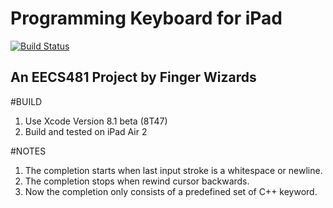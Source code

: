 # Programming Keyboard for iPad
[![Build Status](https://travis-ci.org/junlong-gao/Programming_Keyboard.svg?branch=master)](https://travis-ci.org/junlong-gao/Programming_Keyboard)
## An EECS481 Project by Finger Wizards

#BUILD
1. Use Xcode Version 8.1 beta (8T47)
2. Build and tested on iPad Air 2

#NOTES
1. The completion starts when last input stroke is a whitespace or newline.
2. The completion stops when rewind cursor backwards.
3. Now the completion only consists of a predefined set of C++ keyword. 
